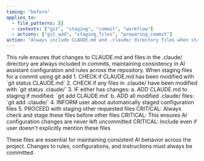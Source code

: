```yaml
---
timing: "before"
applies_to:
  - file_patterns: []
  - contexts: ["git", "staging", "commit", "workflow"]
  - actions: ["git_add", "staging_files", "preparing_commit"]
action: "Always include CLAUDE.md and .claude/ directory files when staging changes"
---
```


<purpose>
This rule ensures that changes to CLAUDE.md and files in the .claude/ directory are always included in commits, maintaining consistency in AI assistant configuration and rules across the repository.
</purpose>

<condition>
When staging files for a commit using git add
</condition>

<instructions>
1. CHECK if CLAUDE.md has been modified with `git status CLAUDE.md`
2. CHECK if any files in .claude/ have been modified with `git status .claude/`
3. IF either has changes:
   a. ADD CLAUDE.md to staging if modified: `git add CLAUDE.md`
   b. ADD all modified .claude/ files: `git add .claude/`
4. INFORM user about automatically staged configuration files
5. PROCEED with staging other requested files
</instructions>

<detail>
CRITICAL: Always check and stage these files before other files
CRITICAL: This ensures AI configuration changes are never left uncommitted
CRITICAL: Include even if user doesn't explicitly mention these files

These files are essential for maintaining consistent AI behavior across the project.
Changes to rules, configurations, and instructions must always be committed.
</detail>